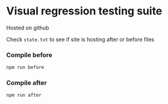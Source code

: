 # Visual regression testing suite

Hosted on github

Check `state.txt` to see if site is hosting after or before files

### Compile before 
```bash
npm run before
```
### Compile after
```bash
npm run after
```
